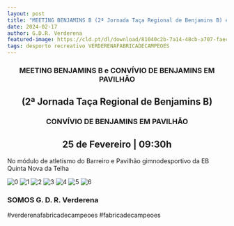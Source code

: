 ```yaml
---
layout: post
title: "MEETING BENJAMINS B (2ª Jornada Taça Regional de Benjamins B) e CONVÍVIO DE BENJAMINS EM PAVILHÃO"
date: 2024-02-17
author: G.D.R. Verderena
featured-image: https://cld.pt/dl/download/81040c2b-7a14-48cb-a707-faec490fab17/cartaz.jpeg
tags: desporto recreativo VERDERENAFABRICADECAMPEOES
---
```


<CENTER><H3>MEETING BENJAMINS B e CONVÍVIO DE BENJAMINS EM PAVILHÃO</H3></CENTER>
<CENTER><H2>(2ª Jornada Taça Regional de Benjamins B) </H2></CENTER>

<CENTER><H3> CONVÍVIO DE BENJAMINS EM PAVILHÃO </H3></CENTER>


<CENTER><H2>25 de Fevereiro | 09:30h</H2></CENTER>

No módulo de atletismo do Barreiro e
Pavilhão gimnodesportivo da EB Quinta Nova da Telha

![0](https://cld.pt/dl/download/81040c2b-7a14-48cb-a707-faec490fab17/cartaz.jpeg)
![1](https://cld.pt/dl/download/74bda3f6-e165-435e-ab9f-1f5e91c96c37/Benj-B-1.jpeg)
![2](https://cld.pt/dl/download/276526d5-7ae1-43b3-b7e7-c1b3dea615a6/Benj-B-2.jpeg)
![3](https://cld.pt/dl/download/ab2750c3-3403-4d3e-bcf1-8551f61e755c/Benj-A-1.jpeg)
![4](https://cld.pt/dl/download/d76635d7-7b94-4676-8d09-8ccdbf1e1fd7/Benj-A-2.jpeg)
![5](https://cld.pt/dl/download/02f48818-a05a-48ce-b730-2af5f3f838d5/Benj-A-3.jpeg)
![6](https://cld.pt/dl/download/db329765-0d62-42aa-bed0-87bf59256a87/Benj-A-4.jpeg)

<H3>SOMOS G. D. R. Verderena</H3>

#verderenafabricadecampeoes #fabricadecampeoes 
